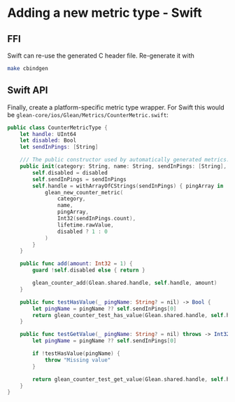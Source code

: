 # Adding a new metric type - Swift

## FFI

Swift can re-use the generated C header file.
Re-generate it with

```sh
make cbindgen
```

## Swift API

Finally, create a platform-specific metric type wrapper.
For Swift this would be `glean-core/ios/Glean/Metrics/CounterMetric.swift`:

```swift
public class CounterMetricType {
    let handle: UInt64
    let disabled: Bool
    let sendInPings: [String]

    /// The public constructor used by automatically generated metrics.
    public init(category: String, name: String, sendInPings: [String], lifetime: Lifetime, disabled: Bool) {
        self.disabled = disabled
        self.sendInPings = sendInPings
        self.handle = withArrayOfCStrings(sendInPings) { pingArray in
            glean_new_counter_metric(
                category,
                name,
                pingArray,
                Int32(sendInPings.count),
                lifetime.rawValue,
                disabled ? 1 : 0
            )
        }
    }

    public func add(amount: Int32 = 1) {
        guard !self.disabled else { return }

        glean_counter_add(Glean.shared.handle, self.handle, amount)
    }

    public func testHasValue(_ pingName: String? = nil) -> Bool {
        let pingName = pingName ?? self.sendInPings[0]
        return glean_counter_test_has_value(Glean.shared.handle, self.handle, pingName) != 0
    }

    public func testGetValue(_ pingName: String? = nil) throws -> Int32 {
        let pingName = pingName ?? self.sendInPings[0]

        if !testHasValue(pingName) {
            throw "Missing value"
        }

        return glean_counter_test_get_value(Glean.shared.handle, self.handle, pingName)
    }
}
```
